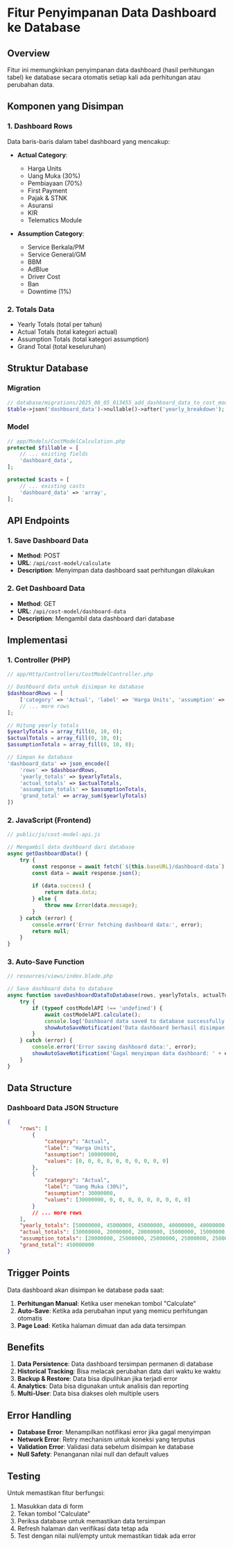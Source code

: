 # Fitur Penyimpanan Data Dashboard ke Database

## Overview

Fitur ini memungkinkan penyimpanan data dashboard (hasil perhitungan tabel) ke database secara otomatis setiap kali ada perhitungan atau perubahan data.

## Komponen yang Disimpan

### 1. Dashboard Rows
Data baris-baris dalam tabel dashboard yang mencakup:
- **Actual Category**:
  - Harga Units
  - Uang Muka (30%)
  - Pembiayaan (70%)
  - First Payment
  - Pajak & STNK
  - Asuransi
  - KIR
  - Telematics Module

- **Assumption Category**:
  - Service Berkala/PM
  - Service General/GM
  - BBM
  - AdBlue
  - Driver Cost
  - Ban
  - Downtime (1%)

### 2. Totals Data
- Yearly Totals (total per tahun)
- Actual Totals (total kategori actual)
- Assumption Totals (total kategori assumption)
- Grand Total (total keseluruhan)

## Struktur Database

### Migration
```php
// database/migrations/2025_08_05_013455_add_dashboard_data_to_cost_model_calculations_table.php
$table->json('dashboard_data')->nullable()->after('yearly_breakdown');
```

### Model
```php
// app/Models/CostModelCalculation.php
protected $fillable = [
    // ... existing fields
    'dashboard_data',
];

protected $casts = [
    // ... existing casts
    'dashboard_data' => 'array',
];
```

## API Endpoints

### 1. Save Dashboard Data
- **Method**: POST
- **URL**: `/api/cost-model/calculate`
- **Description**: Menyimpan data dashboard saat perhitungan dilakukan

### 2. Get Dashboard Data
- **Method**: GET
- **URL**: `/api/cost-model/dashboard-data`
- **Description**: Mengambil data dashboard dari database

## Implementasi

### 1. Controller (PHP)
```php
// app/Http/Controllers/CostModelController.php

// Dashboard data untuk disimpan ke database
$dashboardRows = [
    ['category' => 'Actual', 'label' => 'Harga Units', 'assumption' => $setting->units_price ?? 0, 'values' => array_fill(0, 10, 0)],
    // ... more rows
];

// Hitung yearly totals
$yearlyTotals = array_fill(0, 10, 0);
$actualTotals = array_fill(0, 10, 0);
$assumptionTotals = array_fill(0, 10, 0);

// Simpan ke database
'dashboard_data' => json_encode([
    'rows' => $dashboardRows,
    'yearly_totals' => $yearlyTotals,
    'actual_totals' => $actualTotals,
    'assumption_totals' => $assumptionTotals,
    'grand_total' => array_sum($yearlyTotals)
])
```

### 2. JavaScript (Frontend)
```javascript
// public/js/cost-model-api.js

// Mengambil data dashboard dari database
async getDashboardData() {
    try {
        const response = await fetch(`${this.baseURL}/dashboard-data`);
        const data = await response.json();
        
        if (data.success) {
            return data.data;
        } else {
            throw new Error(data.message);
        }
    } catch (error) {
        console.error('Error fetching dashboard data:', error);
        return null;
    }
}
```

### 3. Auto-Save Function
```javascript
// resources/views/index.blade.php

// Save dashboard data to database
async function saveDashboardDataToDatabase(rows, yearlyTotals, actualTotals, assumptionTotals) {
    try {
        if (typeof costModelAPI !== 'undefined') {
            await costModelAPI.calculate();
            console.log('Dashboard data saved to database successfully');
            showAutoSaveNotification('Data dashboard berhasil disimpan ke database!', 'success');
        }
    } catch (error) {
        console.error('Error saving dashboard data:', error);
        showAutoSaveNotification('Gagal menyimpan data dashboard: ' + error.message, 'error');
    }
}
```

## Data Structure

### Dashboard Data JSON Structure
```json
{
    "rows": [
        {
            "category": "Actual",
            "label": "Harga Units",
            "assumption": 100000000,
            "values": [0, 0, 0, 0, 0, 0, 0, 0, 0, 0]
        },
        {
            "category": "Actual",
            "label": "Uang Muka (30%)",
            "assumption": 30000000,
            "values": [30000000, 0, 0, 0, 0, 0, 0, 0, 0, 0]
        }
        // ... more rows
    ],
    "yearly_totals": [50000000, 45000000, 45000000, 40000000, 40000000, ...],
    "actual_totals": [30000000, 20000000, 20000000, 15000000, 15000000, ...],
    "assumption_totals": [20000000, 25000000, 25000000, 25000000, 25000000, ...],
    "grand_total": 450000000
}
```

## Trigger Points

Data dashboard akan disimpan ke database pada saat:
1. **Perhitungan Manual**: Ketika user menekan tombol "Calculate"
2. **Auto-Save**: Ketika ada perubahan input yang memicu perhitungan otomatis
3. **Page Load**: Ketika halaman dimuat dan ada data tersimpan

## Benefits

1. **Data Persistence**: Data dashboard tersimpan permanen di database
2. **Historical Tracking**: Bisa melacak perubahan data dari waktu ke waktu
3. **Backup & Restore**: Data bisa dipulihkan jika terjadi error
4. **Analytics**: Data bisa digunakan untuk analisis dan reporting
5. **Multi-User**: Data bisa diakses oleh multiple users

## Error Handling

- **Database Error**: Menampilkan notifikasi error jika gagal menyimpan
- **Network Error**: Retry mechanism untuk koneksi yang terputus
- **Validation Error**: Validasi data sebelum disimpan ke database
- **Null Safety**: Penanganan nilai null dan default values

## Testing

Untuk memastikan fitur berfungsi:
1. Masukkan data di form
2. Tekan tombol "Calculate"
3. Periksa database untuk memastikan data tersimpan
4. Refresh halaman dan verifikasi data tetap ada
5. Test dengan nilai null/empty untuk memastikan tidak ada error 